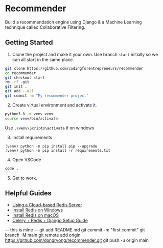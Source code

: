 # Recommender

Build a recommendation engine using Django &amp; a Machine Learning technique called Collaborative Filtering.

## Getting Started

1. Clone the project and make it your own. Use branch `start` initially so we can all start in the same place.
```bash
git clone https://github.com/codingforentrepreneurs/recommender
cd recommender
git checkout start
rm -rf .git
git init .
git add --all
git commit -m "My recommender project"
```

2. Create virtual environment and activate it.

```bash
python3.8 -m venv venv
source venv/bin/activate
```
Use `.\venv\Scripts\activate` if on windows

3. Install requirements
```
(venv) python -m pip install pip --upgrade
(venv) python -m pip install -r requirements.txt
```

4. Open VSCode
```bash
code .
```

5. Get to work.

## Helpful Guides
- [Using a Cloud-based Redis Server](https://www.codingforentrepreneurs.com/blog/remote-redis-servers-for-development/)
- [Install Redis on Windows](https://www.codingforentrepreneurs.com/blog/redis-on-windows/)
- [Install Redis on macOS](https://www.codingforentrepreneurs.com/blog/install-redis-mac-and-linux)
- [Celery + Redis + Django Setup Guide](https://www.codingforentrepreneurs.com/blog/celery-redis-django/)


-- this is mine -- 
git add README.md
git commit -m "first commit"
git branch -M main
git remote add origin https://github.com/dongryong/recommender.git
git push -u origin main